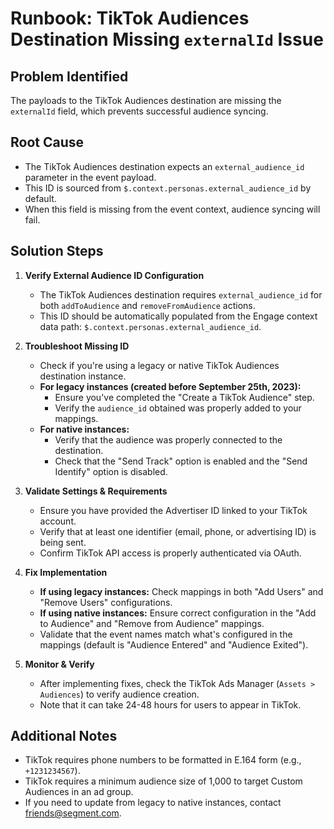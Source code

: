 # Runbook: TikTok Audiences Destination Missing `externalId` Issue

## Problem Identified

The payloads to the TikTok Audiences destination are missing the `externalId` field, which prevents successful audience syncing.

## Root Cause

- The TikTok Audiences destination expects an `external_audience_id` parameter in the event payload.
- This ID is sourced from `$.context.personas.external_audience_id` by default.
- When this field is missing from the event context, audience syncing will fail.

## Solution Steps

1. **Verify External Audience ID Configuration**

   - The TikTok Audiences destination requires `external_audience_id` for both `addToAudience` and `removeFromAudience` actions.
   - This ID should be automatically populated from the Engage context data path: `$.context.personas.external_audience_id`.

2. **Troubleshoot Missing ID**

   - Check if you're using a legacy or native TikTok Audiences destination instance.
   - **For legacy instances (created before September 25th, 2023):**
     - Ensure you've completed the "Create a TikTok Audience" step.
     - Verify the `audience_id` obtained was properly added to your mappings.
   - **For native instances:**
     - Verify that the audience was properly connected to the destination.
     - Check that the "Send Track" option is enabled and the "Send Identify" option is disabled.

3. **Validate Settings & Requirements**

   - Ensure you have provided the Advertiser ID linked to your TikTok account.
   - Verify that at least one identifier (email, phone, or advertising ID) is being sent.
   - Confirm TikTok API access is properly authenticated via OAuth.

4. **Fix Implementation**

   - **If using legacy instances:** Check mappings in both "Add Users" and "Remove Users" configurations.
   - **If using native instances:** Ensure correct configuration in the "Add to Audience" and "Remove from Audience" mappings.
   - Validate that the event names match what's configured in the mappings (default is "Audience Entered" and "Audience Exited").

5. **Monitor & Verify**
   - After implementing fixes, check the TikTok Ads Manager (`Assets > Audiences`) to verify audience creation.
   - Note that it can take 24-48 hours for users to appear in TikTok.

## Additional Notes

- TikTok requires phone numbers to be formatted in E.164 form (e.g., `+1231234567`).
- TikTok requires a minimum audience size of 1,000 to target Custom Audiences in an ad group.
- If you need to update from legacy to native instances, contact friends@segment.com.
